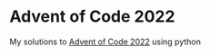 # Advent of Code 2022
My solutions to [Advent of Code 2022](https://adventofcode.com/2022) using python
